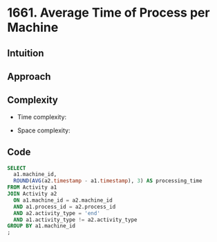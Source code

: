 # 1661. Average Time of Process per Machine

## Intuition

## Approach
<!-- Describe your approach to solving the problem. -->

## Complexity

- Time complexity:
<!-- Add your time complexity here, e.g. $$O(n)$$ -->

- Space complexity:
<!-- Add your space complexity here, e.g. $$O(n)$$ -->

## Code

```sql
SELECT
  a1.machine_id,
  ROUND(AVG(a2.timestamp - a1.timestamp), 3) AS processing_time
FROM Activity a1
JOIN Activity a2
  ON a1.machine_id = a2.machine_id
  AND a1.process_id = a2.process_id
  AND a2.activity_type = 'end'
  AND a1.activity_type != a2.activity_type
GROUP BY a1.machine_id
;
```
